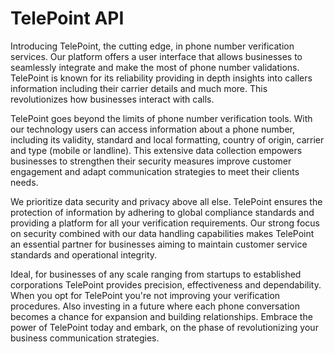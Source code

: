 # TelePoint API

Introducing TelePoint, the cutting edge, in phone number verification services. Our platform offers a user interface that allows businesses to seamlessly integrate and make the most of phone number validations. TelePoint is known for its reliability providing in depth insights into callers information including their carrier details and much more. This revolutionizes how businesses interact with calls.

TelePoint goes beyond the limits of phone number verification tools. With our technology users can access information about a phone number, including its validity, standard and local formatting, country of origin, carrier and type (mobile or landline). This extensive data collection empowers businesses to strengthen their security measures improve customer engagement and adapt communication strategies to meet their clients needs.

We prioritize data security and privacy above all else. TelePoint ensures the protection of information by adhering to global compliance standards and providing a platform for all your verification requirements. Our strong focus on security combined with our data handling capabilities makes TelePoint an essential partner for businesses aiming to maintain customer service standards and operational integrity.

Ideal, for businesses of any scale ranging from startups to established corporations TelePoint provides precision, effectiveness and dependability. When you opt for TelePoint you're not improving your verification procedures. Also investing in a future where each phone conversation becomes a chance for expansion and building relationships. Embrace the power of TelePoint today and embark, on the phase of revolutionizing your business communication strategies.